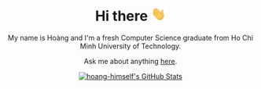 <div align="center">
<h1>Hi there <img src="./assets/wave.gif" width="30px"></h1>

My name is Hoàng and I'm a fresh Computer Science graduate from Ho Chi Minh University of Technology.

Ask me about anything [here](https://github.com/hoang-himself/hoang-himself/issues).

</div>

<div align="center">
  <a href="https://github.com/hoang-himself/hoang-himself">
    <img src="https://github-readme-stats.vercel.app/api?username=hoang-himself&show_icons=true&count_private=true&layout=compact&theme=radical&custom_title=be%20the%20change%20you%20wish%20to%20see%20in%20the%20world" alt="hoang-himself's GitHub Stats" />
  </a>
</div>
